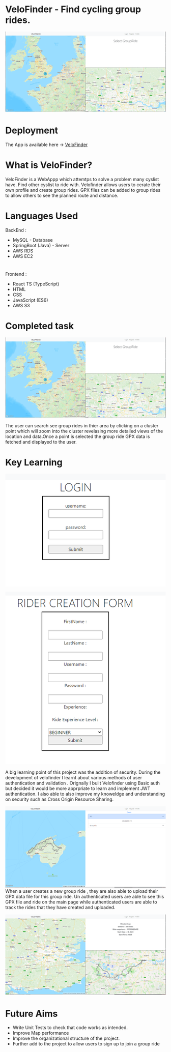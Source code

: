 # VeloFinder - Find cycling group rides.

![alt text](/screenshots/vfmain.PNG)

# Deployment 
The App is available here -> [VeloFinder](http://velofinder.s3-website.eu-west-2.amazonaws.com/) 


# What is VeloFinder?

VeloFinder is a WebAppp which attemtps to solve a problem many cyslist have. Find other cyslist to ride 
with. Velofinder allows users to cerate their own profile and create group rides. GPX files can be added to
group rides to allow others to see the planned route and distance.

# Languages Used 

BackEnd : 
* MySQL - Database
* SpringBoot (Java) - Server
* AWS RDS
* AWS EC2 

#

Frontend : 
* React TS (TypeScript)
* HTML
* CSS
* JavaScript (ES6)
* AWS S3


# Completed task
![alt text](/screenshots/vfmain.PNG)

The user can search see group rides in thier area by clicking on a cluster point which will zoom into the
cluster revelasing more detailed views of the location and data.Once a point is selected the group ride GPX
data is fetched and displayed to the user.


# Key Learning 

![alt text](/screenshots/login.PNG)

![alt text](/screenshots/signup.PNG)

A big learning point of this project was the addition of security. During the development of velofinder I learnt 
about various methods of user authentication and validation . Orignally I built Velofinder using Basic auth but decided
it would be more apprpriate to learn and implement JWT authentication. I also able to also improve my knoweldge and understanding 
on security such as Cross Origin Resource Sharing. 

![alt text](/screenshots/profileride.PNG)
When a user creates a new group ride , they are also able to upload their GPX data file for this group ride. Un authenticated users
are able to see this GPX file and ride on the main page while authenticated users are able to track the rides that they have created
and uploaded.

![alt text](/screenshots/createdrideselect.PNG)


# Future Aims 

* Write Unit Tests to check that code works as intended.
* Improve Map performance
* Improve the organizational structure of the project.
* Further add to the project to allow users to sign up to join a group ride

